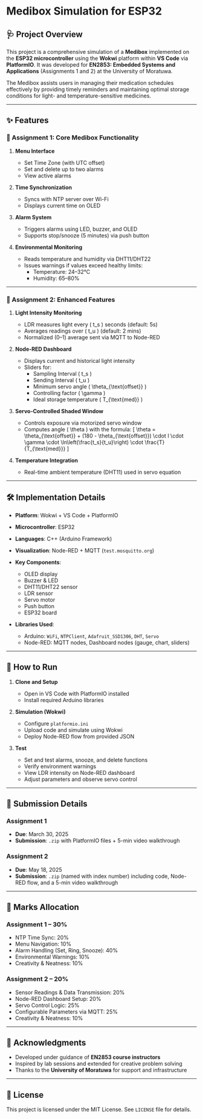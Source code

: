 # Medibox Simulation for ESP32

## 🩺 Project Overview
This project is a comprehensive simulation of a **Medibox** implemented on the **ESP32 microcontroller** using the **Wokwi** platform within **VS Code** via **PlatformIO**. It was developed for **EN2853: Embedded Systems and Applications** (Assignments 1 and 2) at the University of Moratuwa.

The Medibox assists users in managing their medication schedules effectively by providing timely reminders and maintaining optimal storage conditions for light- and temperature-sensitive medicines.

---

## ✨ Features

### 🧪 Assignment 1: Core Medibox Functionality

1. **Menu Interface**  
   - Set Time Zone (with UTC offset)  
   - Set and delete up to two alarms  
   - View active alarms  

2. **Time Synchronization**  
   - Syncs with NTP server over Wi-Fi  
   - Displays current time on OLED  

3. **Alarm System**  
   - Triggers alarms using LED, buzzer, and OLED  
   - Supports stop/snooze (5 minutes) via push button  

4. **Environmental Monitoring**  
   - Reads temperature and humidity via DHT11/DHT22  
   - Issues warnings if values exceed healthy limits:  
     - Temperature: 24–32°C  
     - Humidity: 65–80%

---

### 🌟 Assignment 2: Enhanced Features

1. **Light Intensity Monitoring**  
   - LDR measures light every \( t_s \) seconds (default: 5s)  
   - Averages readings over \( t_u \) (default: 2 mins)  
   - Normalized (0–1) average sent via MQTT to Node-RED  

2. **Node-RED Dashboard**  
   - Displays current and historical light intensity  
   - Sliders for:  
     - Sampling Interval \( t_s \)  
     - Sending Interval \( t_u \)  
     - Minimum servo angle \( \theta_{\text{offset}} \)  
     - Controlling factor \( \gamma \)  
     - Ideal storage temperature \( T_{\text{med}} \)  

3. **Servo-Controlled Shaded Window**  
   - Controls exposure via motorized servo window  
   - Computes angle \( \theta \) with the formula:
     \[
     \theta = \theta_{\text{offset}} + (180 - \theta_{\text{offset}}) \cdot I \cdot \gamma \cdot \ln\left(\frac{t_s}{t_u}\right) \cdot \frac{T}{T_{\text{med}}}
     \]

4. **Temperature Integration**  
   - Real-time ambient temperature (DHT11) used in servo equation  

---

## 🛠️ Implementation Details

- **Platform**: Wokwi + VS Code + PlatformIO  
- **Microcontroller**: ESP32  
- **Languages**: C++ (Arduino Framework)  
- **Visualization**: Node-RED + MQTT (`test.mosquitto.org`)  
- **Key Components**:
  - OLED display  
  - Buzzer & LED  
  - DHT11/DHT22 sensor  
  - LDR sensor  
  - Servo motor  
  - Push button  
  - ESP32 board  

- **Libraries Used**:
  - Arduino: `WiFi`, `NTPClient`, `Adafruit_SSD1306`, `DHT`, `Servo`  
  - Node-RED: MQTT nodes, Dashboard nodes (gauge, chart, sliders)

---

## 🚀 How to Run

1. **Clone and Setup**  
   - Open in VS Code with PlatformIO installed  
   - Install required Arduino libraries  

2. **Simulation (Wokwi)**  
   - Configure `platformio.ini`  
   - Upload code and simulate using Wokwi  
   - Deploy Node-RED flow from provided JSON  

3. **Test**  
   - Set and test alarms, snooze, and delete functions  
   - Verify environment warnings  
   - View LDR intensity on Node-RED dashboard  
   - Adjust parameters and observe servo control

---

## 📅 Submission Details

### Assignment 1  
- **Due**: March 30, 2025  
- **Submission**: `.zip` with PlatformIO files + 5-min video walkthrough  

### Assignment 2  
- **Due**: May 18, 2025  
- **Submission**: `.zip` (named with index number) including code, Node-RED flow, and a 5-min video walkthrough  

---

## 🧮 Marks Allocation

### Assignment 1 – 30%
- NTP Time Sync: 20%  
- Menu Navigation: 10%  
- Alarm Handling (Set, Ring, Snooze): 40%  
- Environmental Warnings: 10%  
- Creativity & Neatness: 10%  

### Assignment 2 – 20%
- Sensor Readings & Data Transmission: 20%  
- Node-RED Dashboard Setup: 20%  
- Servo Control Logic: 25%  
- Configurable Parameters via MQTT: 25%  
- Creativity & Neatness: 10%

---

## 🙏 Acknowledgments

- Developed under guidance of **EN2853 course instructors**  
- Inspired by lab sessions and extended for creative problem solving  
- Thanks to the **University of Moratuwa** for support and infrastructure

---

## 📄 License

This project is licensed under the MIT License. See `LICENSE` file for details.
